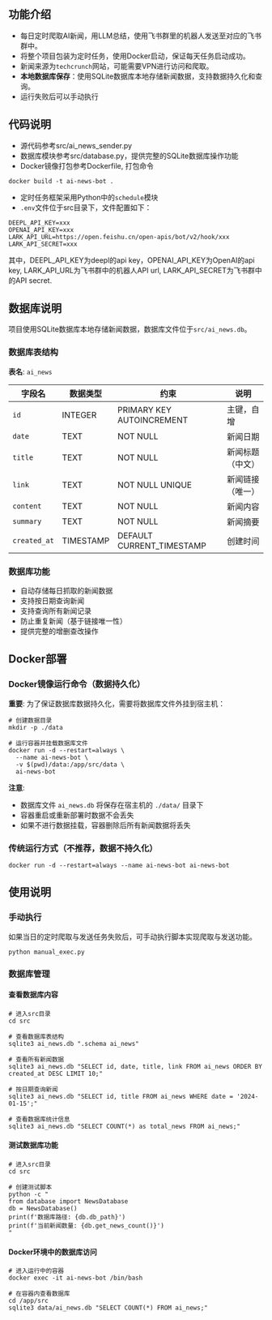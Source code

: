 ## 功能介绍

- 每日定时爬取AI新闻，用LLM总结，使用飞书群里的机器人发送至对应的飞书群中。
- 将整个项目包装为定时任务，使用Docker启动，保证每天任务启动成功。
- 新闻来源为`techcrunch`网站，可能需要VPN进行访问和爬取。
- **本地数据库保存**：使用SQLite数据库本地存储新闻数据，支持数据持久化和查询。
- 运行失败后可以手动执行

## 代码说明

- 源代码参考src/ai_news_sender.py
- 数据库模块参考src/database.py，提供完整的SQLite数据库操作功能
- Docker镜像打包参考Dockerfile, 打包命令

```shell
docker build -t ai-news-bot .
```

- 定时任务框架采用Python中的`schedule`模块
- `.env`文件位于src目录下，文件配置如下：

```
DEEPL_API_KEY=xxx
OPENAI_API_KEY=xxx
LARK_API_URL=https://open.feishu.cn/open-apis/bot/v2/hook/xxx
LARK_API_SECRET=xxx
```

其中，DEEPL_API_KEY为deepl的api key，OPENAI_API_KEY为OpenAI的api key, LARK_API_URL为飞书群中的机器人API url, LARK_API_SECRET为飞书群中的API secret.

## 数据库说明

项目使用SQLite数据库本地存储新闻数据，数据库文件位于`src/ai_news.db`。

### 数据库表结构

**表名**: `ai_news`

| 字段名 | 数据类型 | 约束 | 说明 |
|--------|---------|------|------|
| `id` | INTEGER | PRIMARY KEY AUTOINCREMENT | 主键，自增 |
| `date` | TEXT | NOT NULL | 新闻日期 |
| `title` | TEXT | NOT NULL | 新闻标题（中文） |
| `link` | TEXT | NOT NULL UNIQUE | 新闻链接（唯一） |
| `content` | TEXT | NOT NULL | 新闻内容 |
| `summary` | TEXT | NOT NULL | 新闻摘要 |
| `created_at` | TIMESTAMP | DEFAULT CURRENT_TIMESTAMP | 创建时间 |

### 数据库功能

- 自动存储每日抓取的新闻数据
- 支持按日期查询新闻
- 支持查询所有新闻记录
- 防止重复新闻（基于链接唯一性）
- 提供完整的增删查改操作

## Docker部署

### Docker镜像运行命令（数据持久化）

**重要**: 为了保证数据库数据持久化，需要将数据库文件外挂到宿主机：

```shell
# 创建数据目录
mkdir -p ./data

# 运行容器并挂载数据库文件
docker run -d --restart=always \
  --name ai-news-bot \
  -v $(pwd)/data:/app/src/data \
  ai-news-bot
```

**注意**: 
- 数据库文件 `ai_news.db` 将保存在宿主机的 `./data/` 目录下
- 容器重启或重新部署时数据不会丢失
- 如果不进行数据挂载，容器删除后所有新闻数据将丢失

### 传统运行方式（不推荐，数据不持久化）

```shell
docker run -d --restart=always --name ai-news-bot ai-news-bot
```

## 使用说明

### 手动执行

如果当日的定时爬取与发送任务失败后，可手动执行脚本实现爬取与发送功能。

```shell
python manual_exec.py
```

### 数据库管理

#### 查看数据库内容

```shell
# 进入src目录
cd src

# 查看数据库表结构
sqlite3 ai_news.db ".schema ai_news"

# 查看所有新闻数据
sqlite3 ai_news.db "SELECT id, date, title, link FROM ai_news ORDER BY created_at DESC LIMIT 10;"

# 按日期查询新闻
sqlite3 ai_news.db "SELECT id, title FROM ai_news WHERE date = '2024-01-15';"

# 查看数据库统计信息
sqlite3 ai_news.db "SELECT COUNT(*) as total_news FROM ai_news;"
```

#### 测试数据库功能

```shell
# 进入src目录
cd src

# 创建测试脚本
python -c "
from database import NewsDatabase
db = NewsDatabase()
print(f'数据库路径: {db.db_path}')
print(f'当前新闻数量: {db.get_news_count()}')
"
```

#### Docker环境中的数据库访问

```shell
# 进入运行中的容器
docker exec -it ai-news-bot /bin/bash

# 在容器内查看数据库
cd /app/src
sqlite3 data/ai_news.db "SELECT COUNT(*) FROM ai_news;"
```